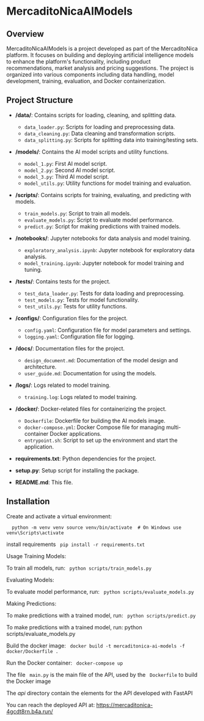 # MercaditoNicaAIModels

## Overview

MercaditoNicaAIModels is a project developed as part of the MercaditoNica platform. It focuses on building and deploying artificial intelligence models to enhance the platform's functionality, including product recommendations, market analysis and pricing suggestions. The project is organized into various components including data handling, model development, training, evaluation, and Docker containerization.

## Project Structure

- **/data/**: Contains scripts for loading, cleaning, and splitting data.
  - `data_loader.py`: Scripts for loading and preprocessing data.
  - `data_cleaning.py`: Data cleaning and transformation scripts.
  - `data_splitting.py`: Scripts for splitting data into training/testing sets.

- **/models/**: Contains the AI model scripts and utility functions.
  - `model_1.py`: First AI model script.
  - `model_2.py`: Second AI model script.
  - `model_3.py`: Third AI model script.
  - `model_utils.py`: Utility functions for model training and evaluation.

- **/scripts/**: Contains scripts for training, evaluating, and predicting with models.
  - `train_models.py`: Script to train all models.
  - `evaluate_models.py`: Script to evaluate model performance.
  - `predict.py`: Script for making predictions with trained models.

- **/notebooks/**: Jupyter notebooks for data analysis and model training.
  - `exploratory_analysis.ipynb`: Jupyter notebook for exploratory data analysis.
  - `model_training.ipynb`: Jupyter notebook for model training and tuning.

- **/tests/**: Contains tests for the project.
  - `test_data_loader.py`: Tests for data loading and preprocessing.
  - `test_models.py`: Tests for model functionality.
  - `test_utils.py`: Tests for utility functions.

- **/configs/**: Configuration files for the project.
  - `config.yaml`: Configuration file for model parameters and settings.
  - `logging.yaml`: Configuration file for logging.

- **/docs/**: Documentation files for the project.
  - `design_document.md`: Documentation of the model design and architecture.
  - `user_guide.md`: Documentation for using the models.

- **/logs/**: Logs related to model training.
  - `training.log`: Logs related to model training.

- **/docker/**: Docker-related files for containerizing the project.
  - `Dockerfile`: Dockerfile for building the AI models image.
  - `docker-compose.yml`: Docker Compose file for managing multi-container Docker applications.
  - `entrypoint.sh`: Script to set up the environment and start the application.

- **requirements.txt**: Python dependencies for the project.
- **setup.py**: Setup script for installing the package.
- **README.md**: This file.

## Installation

Create and activate a virtual environment:

` 
python -m venv venv
source venv/bin/activate  # On Windows use venv\Scripts\activate`
 
install requirements
` pip install -r requirements.txt` 


Usage
Training Models:

To train all models, run:
` python scripts/train_models.py` 


Evaluating Models:

To evaluate model performance, run:
` python scripts/evaluate_models.py` 

Making Predictions:

To make predictions with a trained model, run:
` python scripts/predict.py` 

To make predictions with a trained model, run:
python scripts/evaluate_models.py

Build the docker image:
` docker build -t mercaditonica-ai-models -f docker/Dockerfile .` 

Run the Docker container:
` docker-compose up` 

The file ` main.py`  is the main file of the API, used by the ` Dockerfile`  to build the Docker image

The _api_ directory contain the elements for the API developed with FastAPI

You can reach the deployed API at: https://mercaditonica-4gcdt8rn.b4a.run/